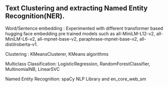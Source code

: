 ## Text Clustering and extracting Named Entity Recognition(NER). 

Word/Sentence embedding : Experimented with different transformer based hugging face embedding pre trained models such as all-MiniLM-L12-v2, all-MiniLM-L6-v2, all-mpnet-base-v2, paraphrase-mpnet-base-v2, all-distilroberta-v1. 

Clustering : KMeansClusterer, KMeans algorithms

Multiclass Classification: LogisticRegression, RandomForestClassifier, MultinomialNB, LinearSVC

Named Entity Recognition: spaCy NLP Library and en_core_web_sm 
